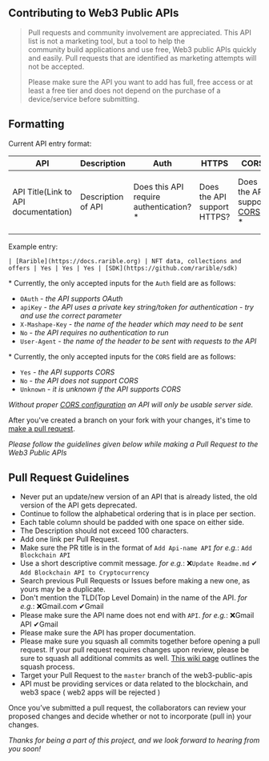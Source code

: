 ## Contributing to Web3 Public APIs

> Pull requests and community involvement are appreciated. This API list is not a marketing tool, but a tool to help the  
> community build applications and use free, Web3 public APIs quickly and easily. Pull requests that are identified as marketing attempts will not be accepted.
> 
> Please make sure the API you want to add has full, free access or at least a free tier and does not depend on the purchase of a device/service before submitting. 

## Formatting

Current API entry format:

| API | Description | Auth | HTTPS | CORS | Links |
| --- | --- | --- | --- | --- | --- |
| API Title(Link to API documentation) | Description of API | Does this API require authentication? \* | Does the API support HTTPS? | Does the API support [CORS](https://developer.mozilla.org/en-US/docs/Web/HTTP/CORS)? \* | Useful links to Docs, and Official resources |

Example entry:

```plaintext
| [Rarible](https://docs.rarible.org) | NFT data, collections and offers | Yes | Yes | Yes | [SDK](https://github.com/rarible/sdk)
```

\* Currently, the only accepted inputs for the `Auth` field are as follows:

*   `OAuth` - _the API supports OAuth_
*   `apiKey` - _the API uses a private key string/token for authentication - try and use the correct parameter_
*   `X-Mashape-Key` - _the name of the header which may need to be sent_
*   `No` - _the API requires no authentication to run_
*   `User-Agent` - _the name of the header to be sent with requests to the API_

\* Currently, the only accepted inputs for the `CORS` field are as follows:

*   `Yes` - _the API supports CORS_
*   `No` - _the API does not support CORS_
*   `Unknown` - _it is unknown if the API supports CORS_

_Without proper_ [_CORS configuration_](https://developer.mozilla.org/en-US/docs/Web/HTTP/CORS) _an API will only be usable server side._

After you've created a branch on your fork with your changes, it's time to [make a pull request](https://help.github.com/articles/creating-a-pull-request/).

_Please follow the guidelines given below while making a Pull Request to the Web3 Public APIs_

## Pull Request Guidelines

*   Never put an update/new version of an API that is already listed, the old version of the API gets deprecated.
*   Continue to follow the alphabetical ordering that is in place per section.
*   Each table column should be padded with one space on either side.
*   The Description should not exceed 100 characters.
*   Add one link per Pull Request.
*   Make sure the PR title is in the format of `Add Api-name API` _for e.g._: `Add Blockchain API`
*   Use a short descriptive commit message. _for e.g._: ❌`Update Readme.md` ✔ `Add Blockchain API to Cryptocurrency`
*   Search previous Pull Requests or Issues before making a new one, as yours may be a duplicate.
*   Don't mention the TLD(Top Level Domain) in the name of the API. _for e.g._: ❌Gmail.com ✔Gmail
*   Please make sure the API name does not end with `API`. _for e.g._: ❌Gmail API ✔Gmail
*   Please make sure the API has proper documentation.
*   Please make sure you squash all commits together before opening a pull request. If your pull request requires changes upon review, please be sure to squash all additional commits as well. [This wiki page](https://github.com/todotxt/todo.txt-android/wiki/Squash-All-Commits-Related-to-a-Single-Issue-into-a-Single-Commit) outlines the squash process.
*   Target your Pull Request to the `master` branch of the web3-public-apis
*   API must be providing services or data related to the blockchain, and web3 space ( web2 apps will be rejected )

Once you’ve submitted a pull request, the collaborators can review your proposed changes and decide whether or not to incorporate (pull in) your changes.

_Thanks for being a part of this project, and we look forward to hearing from you soon!_